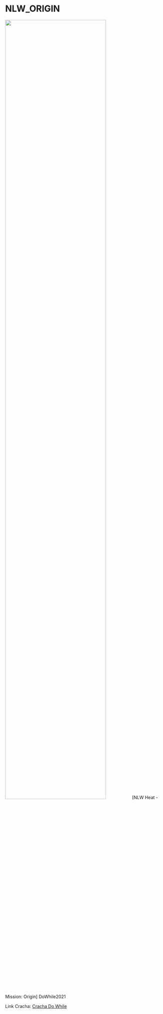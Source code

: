 # NLW_ORIGIN

<img width="80%" src="https://raw.githubusercontent.com/paulo-mesquita/NLW_ORIGIN/main/NLWHEAT%20-%201920x1080.png">
[NLW Heat - Mission: Origin] DoWhile2021
<p>Link Cracha: <a href="https://paulo-mesquita.github.io/NLW_ORIGIN/" target="_blanck">Cracha Do While</a></p>
